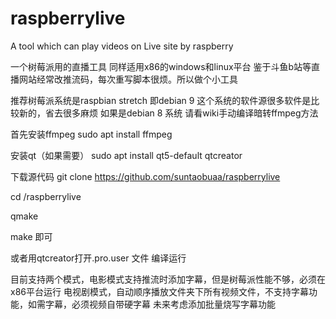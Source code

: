 # raspberrylive
A tool which can play videos on Live site by raspberry

一个树莓派用的直播工具
同样适用x86的windows和linux平台
鉴于斗鱼b站等直播网站经常改推流码，每次重写脚本很烦。所以做个小工具

推荐树莓派系统是raspbian stretch 即debian 9 这个系统的软件源很多软件是比较新的，省去很多麻烦
如果是debian 8 系统 请看wiki手动编译暗转ffmpeg方法

首先安装ffmpeg
sudo apt install ffmpeg

安装qt（如果需要）
sudo apt install qt5-default qtcreator

下载源代码
git clone https://github.com/suntaobuaa/raspberrylive

cd /raspberrylive

qmake

make
即可

或者用qtcreator打开.pro.user 文件  编译运行

目前支持两个模式，电影模式支持推流时添加字幕，但是树莓派性能不够，必须在x86平台运行
电视剧模式，自动顺序播放文件夹下所有视频文件，不支持字幕功能，如需字幕，必须视频自带硬字幕
未来考虑添加批量烧写字幕功能







